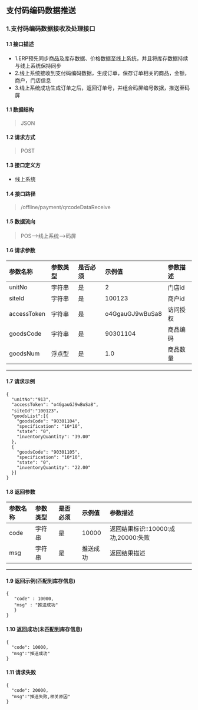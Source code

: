 ## 支付码编码数据推送
### 1.支付码编码数据接收及处理接口
#### 1.1 接口描述
* 1.ERP预先同步商品及库存数据、价格数据至线上系统，并且将库存数据持续与线上系统保持同步
* 2.线上系统接收到支付码编码数据，生成订单，保存订单相关的商品，金额，商户，门店信息
* 3.线上系统成功生成订单之后，返回订单号，并组合码屏编号数据，推送至码屏
#### 1.1 数据结构
> JSON
#### 1.2 请求方式
> POST
#### 1.3 接口定义方
* 线上系统
#### 1.4 接口路径
> /offline/payment/qrcodeDataReceive
#### 1.5 数据流向
> POS-->线上系统-->码屏
#### 1.6 请求参数
| 参数名称 | 参数类型 | 是否必须 | 示例值 | 参数描述  |
| :---         |     :---      |     :--- | :--- | :--- |
| unitNo   | 字符串    | 是    | 2    | 门店id |
| siteId   | 字符串    | 是    | 100123    | 商户id |
| accessToken   | 字符串     | 是    | o4GgauGJ9wBuSa8    | 访问授权 |
| goodsCode   | 字符串    | 是    |   90301104  | 商品编码 |
| goodsNum   | 浮点型    | 是    |   1.0  | 商品数量 |
--------------------- 
#### 1.7 请求示例
```
{
  "unitNo":"913",
  "accessToken": "o4GgauGJ9wBuSa8",
  "siteId":"100123"，
  "goodsList":[{
    "goodsCode": "90301104",
    "specification": "10*10",
    "state": "0",
    "inventoryQuantity": "39.00"
  },
  {
    "goodsCode": "90301105",
    "specification": "10*10",
    "state": "0",
    "inventoryQuantity": "22.00"
  }]
}
```
#### 1.8 返回参数
| 参数名称 | 参数类型 | 是否必须 | 示例值 | 参数描述  |
| :---  |   :-------    |    :---   | :---        | :---        |
| code   | 字符串     | 是            | 10000   |返回结果标识::10000:成功,20000:失败|
| msg   | 字符串     | 是    | 推送成功   |返回结果描述|
--------------------- 
#### 1.9 返回示例(匹配到库存信息)
 ``` 
{
    "code" : 10000,
    "msg" : "推送成功"
    }
}
```
#### 1.10 返回成功(未匹配到库存信息)
```
{
  "code": 10000,
  "msg":"推送成功"
}
```
#### 1.11 请求失败
```
{
  "code": 20000,
  "msg":"推送失败,相关原因"
}
```
